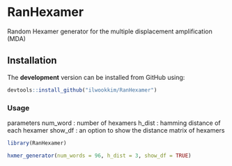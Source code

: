 # **RanHexamer**
Random Hexamer generator for the multiple displacement amplification (MDA)

## Installation

The **development** version can be installed from GitHub using:

``` r
devtools::install_github("ilwookkim/RanHexamer")
```

### Usage

parameters
num_word  : number of hexamers
h_dist    : hamming distance of each hexamer
show_df   : an option to show the distance matrix of hexamers

``` r
library(RanHexamer)

hxmer_generator(num_words = 96, h_dist = 3, show_df = TRUE)
```
